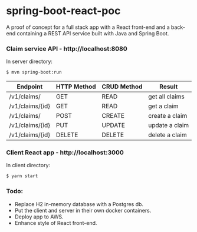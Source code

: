 # spring-boot-react-poc

A proof of concept for a full stack app with a React front-end and a back-end containing a REST API service built with Java and Spring Boot.

### Claim service API - http://localhost:8080

In server directory:
```sh
$ mvn spring-boot:run
```

| Endpoint        | HTTP Method | CRUD Method | Result        |
|-----------------|-------------|-------------|---------------|
| /v1/claims/     | GET         | READ        | get all claims|
| /v1/claims/{id} | GET         | READ        | get a claim   |
| /v1/claims/     | POST        | CREATE      | create a claim|
| /v1/claims/{id} | PUT         | UPDATE      | update a claim|
| /v1/claims/{id} | DELETE      | DELETE      | delete a claim|


### Client React app - http://localhost:3000

In client directory:
```sh
$ yarn start
```

### Todo:

- Replace H2 in-memory database with a Postgres db.
- Put the client and server in their own docker containers.
- Deploy app to AWS.
- Enhance style of React front-end.
